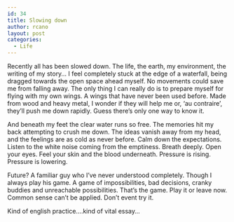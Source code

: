 ```yaml
---
id: 34
title: Slowing down
author: rcano
layout: post
categories:
  - Life
---
```

<div style="clear: both; text-align: center;">
</div>

Recently all has been slowed down. The life, the earth, my environment, the writing of my story&#8230; I feel completely stuck at the edge of a waterfall, being dragged towards the open space ahead myself. No movements could save me from falling away. The only thing I can really do is to prepare myself for flying with my own wings. A wings that have never been used before. Made from wood and heavy metal, I wonder if they will help me or, &#8216;au contraire&#8217;, they&#8217;ll push me down rapidly. Guess there&#8217;s only one way to know it.

And beneath my feet the clear water runs so free. The memories hit my back attempting to crush me down. The ideas vanish away from my head, and the feelings are as cold as never before. Calm down the expectations. Listen to the white noise coming from the emptiness. Breath deeply. Open your eyes. Feel your skin and the blood underneath. Pressure is rising. Pressure is lowering.

Future? A familiar guy who I&#8217;ve never understood completely. Though I always play his game. A game of impossibilities, bad decisions, cranky buddies and unreachable possibilities. That&#8217;s the game. Play it or leave now. Common sense can&#8217;t be applied. Don&#8217;t event try it.

Kind of english practice&#8230;.kind of vital essay&#8230;
